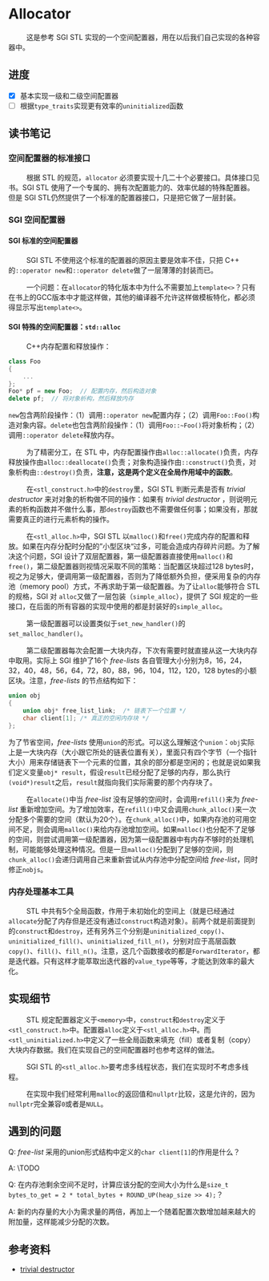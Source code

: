 # Allocator

&emsp; &emsp; 这是参考 SGI STL 实现的一个空间配置器，用在以后我们自己实现的各种容器中。

## 进度
- [x] 基本实现一级和二级空间配置器
- [ ] 根据`type_traits`实现更有效率的`uninitialized`函数
## 读书笔记
### 空间配置器的标准接口

&emsp; &emsp; 根据 STL 的规范，`allocator` 必须要实现十几二十个必要接口。具体接口见书。SGI STL 使用了一个专属的、拥有次配置能力的、效率优越的特殊配置器。但是 SGI STL仍然提供了一个标准的配置器接口，只是把它做了一层封装。

### SGI 空间配置器

#### SGI 标准的空间配置器

​&emsp; &emsp; SGI STL 不使用这个标准的配置器的原因主要是效率不佳，只把 C++ 的`::operator new`和`::operator delete`做了一层薄薄的封装而已。

&emsp; &emsp; 一个问题：在`allocator`的特化版本中为什么不需要加上`template<>`？只有在书上的GCC版本中才能这样做，其他的编译器不允许这样做模板特化，都必须得显示写出`template<>`。

#### SGI 特殊的空间配置器：`std::alloc`

​&emsp; &emsp; C++内存配置和释放操作：

```c++
class Foo
{
    ...
};
Foo* pf = new Foo;	// 配置内存，然后构造对象
delete pf;	// 将对象析构，然后释放内存
```

`new`包含两阶段操作：（1）调用`::operator new`配置内存；（2）调用`Foo::Foo()`构造对象内容。`delete`也包含两阶段操作：（1）调用`Foo::~Foo()`将对象析构；（2）调用`::operator delete`释放内存。

​&emsp; &emsp; 为了精密分工，在 STL 中，内存配置操作由`alloc::allocate()`负责，内存释放操作由`alloc::deallocate()`负责；对象构造操作由`::construct()`负责，对象析构由`::destroy()`负责，**注意，这是两个定义在全局作用域中的函数**。

​&emsp; &emsp; 在`<stl_construct.h>`中的`destroy`里，SGI STL 判断元素是否有 *trivial destructor* 来对对象的析构做不同的操作：如果有 *trivial destructor* ，则说明元素的析构函数并不做什么事，那`destroy`函数也不需要做任何事；如果没有，那就需要真正的进行元素析构的操作。

&emsp; &emsp; 在`<stl_alloc.h>`中，SGI STL 以`malloc()`和`free()`完成内存的配置和释放。如果在内存分配时分配的”小型区块“过多，可能会造成内存碎片问题。为了解决这个问题，SGI 设计了双层配置器，第一级配置器直接使用`malloc()`和`free()`，第二级配置器则视情况采取不同的策略：当配置区块超过128 bytes时，视之为足够大，便调用第一级配置器，否则为了降低额外负担，便采用复杂的内存池（memory pool）方式，不再求助于第一级配置器。为了让`alloc`能够符合 STL 的规格，SGI 对 `alloc`又做了一层包装（`simple_alloc`），提供了 SGI 规定的一些接口，在后面的所有容器的实现中使用的都是封装好的`simple_alloc`。

​&emsp; &emsp; 第一级配置器可以设置类似于`set_new_handler()`的`set_malloc_handler()`。

​&emsp; &emsp; 第二级配置器每次会配置一大块内存，下次有需要时就直接从这一大块内存中取用。实际上 SGI 维护了16个 *free-lists* 各自管理大小分别为8，16，24，32，40，48，56，64，72，80，88，96，104，112，120，128 bytes的小额区块。注意，*free-lists* 的节点结构如下：

```c++
union obj
{
    union obj* free_list_link;	/* 链表下一个位置 */
    char client[1];	/* 真正的空闲内存块 */
};
```

为了节省空间，*free-lists* 使用`union`的形式。可以这么理解这个`union`：`obj`实际上是一大块内存（大小跟它所处的链表位置有关），里面只有四个字节（一个指针大小）用来存储链表下一个元素的位置，其余的部分都是空闲的；也就是说如果我们定义变量`obj* result`，假设`result`已经分配了足够的内存，那么执行`(void*)result`之后，`result`就指向我们实际需要的那个内存块了。

&emsp; &emsp; 在`allocate()`中当 *free-list* 没有足够的空间时，会调用`refill()`来为 *free-list* 重新增加空间。为了增加效率，在`refill()`中又会调用`chunk_alloc()`来一次分配多个需要的空间（默认为20个）。在`chunk_alloc()`中，如果内存池的可用空间不足，则会调用`malloc()`来给内存池增加空间。如果`malloc()`也分配不了足够的空间，则尝试调用第一级配置器，因为第一级配置器中有内存不够时的处理机制，可能能够处理这种情况。但是一旦`malloc()`分配到了足够的空间，则`chunk_alloc()`会递归调用自己来重新尝试从内存池中分配空间给 *free-list*，同时修正`nobjs`。

### 内存处理基本工具

&emsp; &emsp; STL 中共有5个全局函数，作用于未初始化的空间上（就是已经通过`allocate`分配了内存但是还没有通过`construct`构造对象）。前两个就是前面提到的`construct`和`destroy`，还有另外三个分别是`uninitialized_copy()`、`uninitialized_fill()`、`uninitialized_fill_n()`，分别对应于高层函数`copy()`、`fill()`、`fill_n()`。注意，这几个函数接收的都是`ForwardIterator`，都是迭代器。只有这样才能萃取出迭代器的`value_type`等等，才能达到效率的最大化。

## 实现细节

​&emsp; &emsp; STL 规定配置器定义于`<memory>`中，`construct`和`destroy`定义于`<stl_construct.h>`中。配置器`alloc`定义于`<stl_alloc.h>`中。而`<stl_uninitialized.h>`中定义了一些全局函数来填充（fill）或者复制（copy）大块内存数据。我们在实现自己的空间配置器时也参考这样的做法。

​&emsp; &emsp; SGI STL 的`<stl_alloc.h>`要考虑多线程状态，我们在实现时不考虑多线程。

&emsp; &emsp; 在实现中我们经常利用`malloc`的返回值和`nullptr`比较，这是允许的，因为`nullptr`完全兼容`0`或者是`NULL`。

## 遇到的问题
Q: *free-list* 采用的union形式结构中定义的`char client[1]`的作用是什么？

A: \TODO

Q: 在内存池剩余空间不足时，计算应该分配的空间大小为什么是`size_t bytes_to_get = 2 * total_bytes + ROUND_UP(heap_size >> 4);`？

A: 新的内存量的大小为需求量的两倍，再加上一个随着配置次数增加越来越大的附加量，这样能减少分配的次数。

## 参考资料

* [trivial destructor](https://blog.csdn.net/wudishine/article/details/12307611)